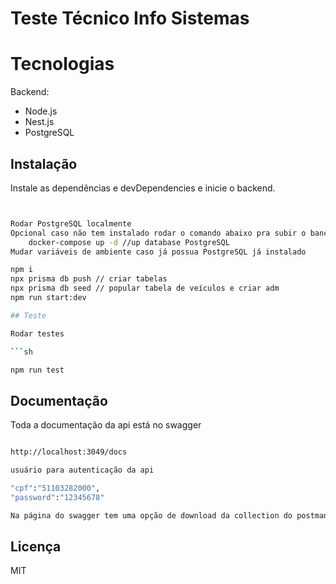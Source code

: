 # Teste Técnico Info Sistemas

# Tecnologias
Backend:
- Node.js 
- Nest.js 
- PostgreSQL

## Instalação

Instale as dependências e devDependencies e inicie o backend.

```sh


Rodar PostgreSQL localmente
Opcional caso não tem instalado rodar o comando abaixo pra subir o banco de dados
    docker-compose up -d //up database PostgreSQL
Mudar variáveis de ambiente caso já possua PostgreSQL já instalado

npm i
npx prisma db push // criar tabelas
npx prisma db seed // popular tabela de veículos e criar adm
npm run start:dev

## Teste

Rodar testes

```sh

npm run test

```

## Documentação
Toda a documentação da api está no swagger
```sh

http://localhost:3049/docs

usuário para autenticação da api

"cpf":"51103282000",
"password":"12345678"

Na página do swagger tem uma opção de download da collection do postman

```

## Licença

MIT


